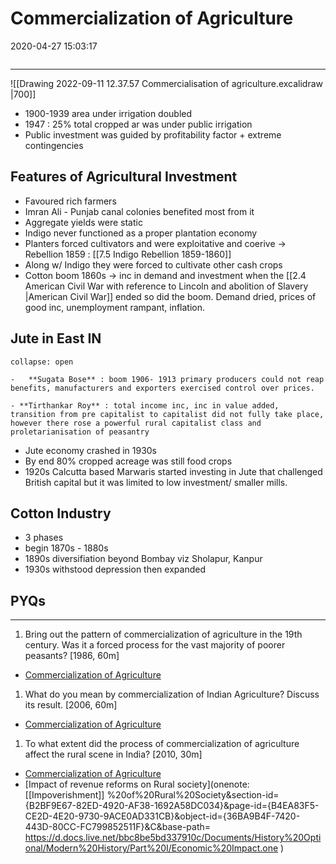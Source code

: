 # Commercialization of Agriculture

2020-04-27 15:03:17

```toc
```

---

![[Drawing 2022-09-11 12.37.57 Commercialisation of agriculture.excalidraw |700]]

- 1900-1939 area under irrigation doubled
- 1947 : 25% total cropped ar was under public irrigation
- Public investment was guided by profitability factor + extreme contingencies

## Features of Agricultural Investment

- Favoured rich farmers
- Imran Ali - Punjab canal colonies benefited most from it
- Aggregate yields were static
- Indigo never functioned as a proper plantation economy
- Planters forced cultivators and were exploitative and coerive -> Rebellion 1859 : [[7.5 Indigo Rebellion 1859-1860]]
- Along w/ Indigo they were forced to cultivate other cash crops
- Cotton boom 1860s -> inc in demand and investment when the [[2.4 American Civil War with reference to Lincoln and abolition of Slavery |American Civil War]] ended so did the boom. Demand dried, prices of good inc, unemployment rampant, inflation.

## Jute in East IN

```ad-Views
collapse: open

-   **Sugata Bose** : boom 1906- 1913 primary producers could not reap benefits, manufacturers and exporters exercised control over prices.
  
- **Tirthankar Roy** : total income inc, inc in value added, transition from pre capitalist to capitalist did not fully take place, however there rose a powerful rural capitalist class and proletarianisation of peasantry

```

- Jute economy crashed in 1930s
- By end 80% cropped acreage was still food crops
- 1920s Calcutta based Marwaris started investing in Jute that challenged British capital but it was limited to low investment/ smaller mills.

## Cotton Industry

- 3 phases
- begin 1870s - 1880s
- 1890s diversifiation beyond Bombay viz Sholapur, Kanpur
- 1930s withstood depression then expanded

## PYQs

---

1. Bring out the pattern of commercialization of agriculture in the 19th century. Was it a forced process for the vast majority of poorer peasants? [1986, 60m]
- [Commercialization of Agriculture](onenote:[[Commercialization]]%20of%20Agriculture&section-id={B2BF9E67-82ED-4920-AF38-1692A58DC034}&page-id={0D8FA0B4-4E81-4A20-B28E-8D7073364ADA}&end&base-path=https://d.docs.live.net/bbc8be5bd337910c/Documents/History%20Optional/Modern%20History/Part%20I/Economic%20Impact.one)

1. What do you mean by commercialization of Indian Agriculture? Discuss its result. [2006, 60m]
- [Commercialization of Agriculture](onenote:[[Commercialization]]%20of%20Agriculture&section-id={B2BF9E67-82ED-4920-AF38-1692A58DC034}&page-id={0D8FA0B4-4E81-4A20-B28E-8D7073364ADA}&end&base-path=https://d.docs.live.net/bbc8be5bd337910c/Documents/History%20Optional/Modern%20History/Part%20I/Economic%20Impact.one)

1. To what extent did the process of commercialization of agriculture affect the rural scene in India? [2010, 30m]
- [Commercialization of Agriculture](onenote:[[Commercialization]]%20of%20Agriculture&section-id={B2BF9E67-82ED-4920-AF38-1692A58DC034}&page-id={0D8FA0B4-4E81-4A20-B28E-8D7073364ADA}&end&base-path=https://d.docs.live.net/bbc8be5bd337910c/Documents/History%20Optional/Modern%20History/Part%20I/Economic%20Impact.one)
- [Impact of revenue reforms on Rural society](onenote: [[Impoverishment]] %20of%20Rural%20Society&section-id={B2BF9E67-82ED-4920-AF38-1692A58DC034}&page-id={B4EA83F5-CE2D-4E20-9730-9ACE0AD331CB}&object-id={36BA9B4F-7420-443D-80CC-FC799852511F}&C&base-path= <https://d.docs.live.net/bbc8be5bd337910c/Documents/History%20Optional/Modern%20History/Part%20I/Economic%20Impact.one> )
